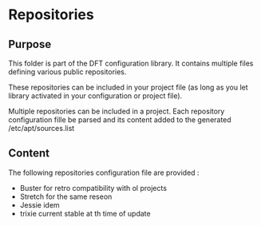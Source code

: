 Repositories
============

Purpose
-------

This folder is part of the DFT configuration library. It contains multiple files defining various
public repositories.

These repositories can be included in your project file (as long as you let library activated in
your configuration or project file).

Multiple repositories can be included in a project. Each repository configuration fille be parsed
and its content added to the generated /etc/apt/sources.list

Content
-------

The following repositories configuration file are provided :

* Buster for retro compatibility with ol projects
* Stretch for the same reseon
* Jessie idem
* trixie current stable   at th time of update
